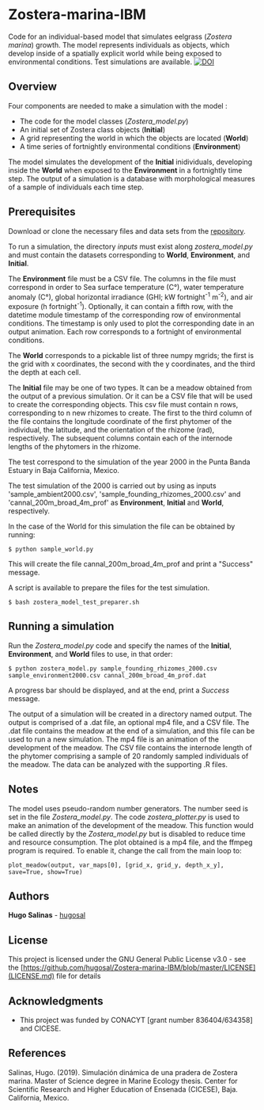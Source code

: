 # Zostera-marina-IBM

Code for an individual-based model that simulates eelgrass (*Zostera marina*) growth.
The model represents individuals as objects, which develop inside of a spatially explicit world while being exposed to environmental conditions.
Test simulations are available.
[![DOI](https://zenodo.org/badge/DOI/10.5281/zenodo.3381611.svg)](https://doi.org/10.5281/zenodo.3381611)

## Overview

Four components are needed to make a simulation with the model :

* The code for the model classes (*Zostera_model.py*)
* An initial set of Zostera class objects (**Initial**)
* A grid representing the world in which the objects are located (**World**)
* A time series of fortnightly environmental conditions (**Environment**)

The model simulates the development of the **Initial** inidividuals, developing inside the **World** when exposed to the **Environment** in a fortnightly time step. The output of a simulation is a database with morphological measures of a sample of individuals each time step.

## Prerequisites

Download or clone the necessary files and data sets from the [repository](https://github.com/hugosal/Zostera-marina-IBM).

To run a simulation, the directory *inputs* must exist along *zostera_model.py* and must contain the datasets corresponding to **World**, **Environment**, and **Initial**.

The **Environment** file must be a CSV file. The columns in the file must correspond in order to Sea surface temperature (C°), water temperature anomaly (C°), global horizontal irradiance (GHI; kW fortnight<sup>-1</sup> m<sup>-2</sup>), and air exposure (h fortnight<sup>-1</sup>). Optionally, it can contain a fifth row, with the datetime module timestamp of the corresponding row of environmental conditions. The timestamp is only used to plot the corresponding date in an output animation. Each row corresponds to a fortnight of environmental conditions.

The **World** corresponds to a pickable list of three numpy mgrids; the first is the grid with x coordinates, the second with the y coordinates, and the third the depth at each cell.

The **Initial** file may be one of two types. It can be a meadow obtained from the output of a previous simulation. Or it can be a CSV file that will be used to create the corresponding objects. This csv file must contain n rows, corresponding to n new rhizomes to create. The first to the third column of the file contains the longitude coordinate of the first phytomer of the individual, the latitude, and the orientation of the rhizome (rad), respectively. The subsequent columns contain each of the internode lengths of the phytomers in the rhizome.

The test correspond to the simulation of the year 2000 in the Punta Banda Estuary in Baja California, Mexico.

The test simulation of the 2000 is carried out by using as inputs 'sample_ambient2000.csv', 'sample_founding_rhizomes_2000.csv' and 'cannal_200m_broad_4m_prof' as **Environment**, **Initial** and **World**, respectively. 

In the case of the World for this simulation the file can be obtained by running:
```
$ python sample_world.py
```
This will create the file cannal_200m_broad_4m_prof and print a "Success" message.

A script is available to prepare the files for the test simulation.
```
$ bash zostera_model_test_preparer.sh
```

## Running a simulation

Run the *Zostera_model.py* code and specify the names of the **Initial**, **Environment**, and **World** files to use, in that order:

```
$ python zostera_model.py sample_founding_rhizomes_2000.csv sample_environment2000.csv cannal_200m_broad_4m_prof.dat
```
A progress bar should be displayed, and at the end, print a *Success* message.

The output of a simulation will be created in a directory named output. The output is comprised of a .dat file, an optional mp4 file, and a CSV file.  The .dat file contains the meadow at the end of a simulation, and this file can be used to run a new simulation. The mp4 file is an animation of the development of the meadow. The CSV file contains the internode length of the phytomer comprising a sample of 20 randomly sampled individuals of the meadow. The data can be analyzed with the supporting .R files.

## Notes
The model uses pseudo-random number generators. The number seed is set in the file *Zostera_model.py*.
The code *zostera_plotter.py* is used to make an animation of the development of the meadow. This function would be called directly by the *Zostera_model.py* but is disabled to reduce time and resource consumption. The plot obtained is a mp4 file, and the ffmpeg program is required. To enable it, change the call from the main loop to:
```
plot_meadow(output, var_maps[0], [grid_x, grid_y, depth_x_y], save=True, show=True)
```
## Authors

**Hugo Salinas** - [hugosal](https://github.com/hugosal)

## License

This project is licensed under the GNU General Public License v3.0 - see the [https://github.com/hugosal/Zostera-marina-IBM/blob/master/LICENSE](LICENSE.md) file for details

## Acknowledgments

* This project was funded by CONACYT [grant number 836404/634358] and CICESE.

## References

Salinas, Hugo. (2019). Simulación dinámica de una pradera de Zostera marina. Master of Science degree in Marine Ecology thesis. Center for Scientific Research and Higher Education of Ensenada (CICESE), Baja. California, Mexico.
